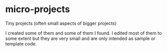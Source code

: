 # micro-projects
Tiny projects (often small aspects of bigger projects)

I created some of them and some of them I found. I edited most of them to some extent but they are very small and are only intended as sample or template code.

